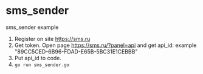 # sms_sender
sms_sender example 

1. Register on site https://sms.ru
2. Get token. Open page https://sms.ru/?panel=api and get api_id: example "89CC5CED-6B96-FDAD-E65B-5BC31E1CEBBB"
3. Put api_id to code.
4. ```go run sms_sender.go```
